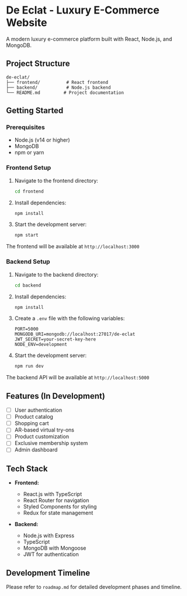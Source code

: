 # De Eclat - Luxury E-Commerce Website

A modern luxury e-commerce platform built with React, Node.js, and MongoDB.

## Project Structure

```
de-eclat/
├── frontend/          # React frontend
├── backend/           # Node.js backend
└── README.md         # Project documentation
```

## Getting Started

### Prerequisites

- Node.js (v14 or higher)
- MongoDB
- npm or yarn

### Frontend Setup

1. Navigate to the frontend directory:
   ```bash
   cd frontend
   ```

2. Install dependencies:
   ```bash
   npm install
   ```

3. Start the development server:
   ```bash
   npm start
   ```

The frontend will be available at `http://localhost:3000`

### Backend Setup

1. Navigate to the backend directory:
   ```bash
   cd backend
   ```

2. Install dependencies:
   ```bash
   npm install
   ```

3. Create a `.env` file with the following variables:
   ```
   PORT=5000
   MONGODB_URI=mongodb://localhost:27017/de-eclat
   JWT_SECRET=your-secret-key-here
   NODE_ENV=development
   ```

4. Start the development server:
   ```bash
   npm run dev
   ```

The backend API will be available at `http://localhost:5000`

## Features (In Development)

- [ ] User authentication
- [ ] Product catalog
- [ ] Shopping cart
- [ ] AR-based virtual try-ons
- [ ] Product customization
- [ ] Exclusive membership system
- [ ] Admin dashboard

## Tech Stack

- **Frontend:**
  - React.js with TypeScript
  - React Router for navigation
  - Styled Components for styling
  - Redux for state management

- **Backend:**
  - Node.js with Express
  - TypeScript
  - MongoDB with Mongoose
  - JWT for authentication

## Development Timeline

Please refer to `roadmap.md` for detailed development phases and timeline.
